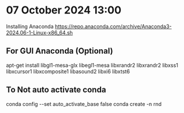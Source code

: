 # 07 October 2024 13:00
Installing Anaconda
https://repo.anaconda.com/archive/Anaconda3-2024.06-1-Linux-x86_64.sh
## For GUI Anaconda (Optional)
apt-get install libgl1-mesa-glx libegl1-mesa libxrandr2 libxrandr2 libxss1 libxcursor1 libxcomposite1 libasound2 libxi6 libxtst6
## To Not auto activate conda
conda config --set auto_activate_base false
conda create -n rnd
